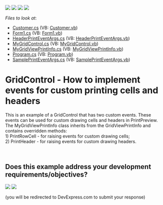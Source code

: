 <!-- default badges list -->
![](https://img.shields.io/endpoint?url=https://codecentral.devexpress.com/api/v1/VersionRange/128624535/15.2.10%2B)
[![](https://img.shields.io/badge/Open_in_DevExpress_Support_Center-FF7200?style=flat-square&logo=DevExpress&logoColor=white)](https://supportcenter.devexpress.com/ticket/details/T368970)
[![](https://img.shields.io/badge/📖_How_to_use_DevExpress_Examples-e9f6fc?style=flat-square)](https://docs.devexpress.com/GeneralInformation/403183)
[![](https://img.shields.io/badge/💬_Leave_Feedback-feecdd?style=flat-square)](#does-this-example-address-your-development-requirementsobjectives)
<!-- default badges end -->
<!-- default file list -->
*Files to look at*:

* [Customer.cs](./CS/GridBeforePrint/Customer.cs) (VB: [Customer.vb](./VB/GridBeforePrint/Customer.vb))
* [Form1.cs](./CS/GridBeforePrint/Form1.cs) (VB: [Form1.vb](./VB/GridBeforePrint/Form1.vb))
* [HeaderPrintEventArgs.cs](./CS/GridBeforePrint/HeaderPrintEventArgs.cs) (VB: [HeaderPrintEventArgs.vb](./VB/GridBeforePrint/HeaderPrintEventArgs.vb))
* [MyGridControl.cs](./CS/GridBeforePrint/MyGridControl.cs) (VB: [MyGridControl.vb](./VB/GridBeforePrint/MyGridControl.vb))
* [MyGridViewPrintInfo.cs](./CS/GridBeforePrint/MyGridViewPrintInfo.cs) (VB: [MyGridViewPrintInfo.vb](./VB/GridBeforePrint/MyGridViewPrintInfo.vb))
* [Program.cs](./CS/GridBeforePrint/Program.cs) (VB: [Program.vb](./VB/GridBeforePrint/Program.vb))
* [SamplePrintEventArgs.cs](./CS/GridBeforePrint/SamplePrintEventArgs.cs) (VB: [SamplePrintEventArgs.vb](./VB/GridBeforePrint/SamplePrintEventArgs.vb))
<!-- default file list end -->
# GridControl - How to implement events for custom printing cells and headers


<p>This is an example of a GridControl that has two custom events. These events can be used for custom drawing cells and headers in PrintPreview.<br>The MyGridViewPrintInfo class inherits from the GridViewPrintInfo and contains overridden methods: <br>1) PrintRowCell - for raising events for custom drawing cells;<br>2) PrintHeader - for raising events for custom drawing headers.</p>

<br/>


<!-- feedback -->
## Does this example address your development requirements/objectives?

[<img src="https://www.devexpress.com/support/examples/i/yes-button.svg"/>](https://www.devexpress.com/support/examples/survey.xml?utm_source=github&utm_campaign=winforms-grid-custom-print-cells-headers-in-print-preview&~~~was_helpful=yes) [<img src="https://www.devexpress.com/support/examples/i/no-button.svg"/>](https://www.devexpress.com/support/examples/survey.xml?utm_source=github&utm_campaign=winforms-grid-custom-print-cells-headers-in-print-preview&~~~was_helpful=no)

(you will be redirected to DevExpress.com to submit your response)
<!-- feedback end -->
